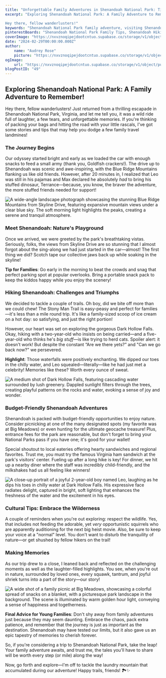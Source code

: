 ```yaml
---
title: "Unforgettable Family Adventures in Shenandoah National Park: Tips, Trails, and Treasured Moments"
excerpt: "Exploring Shenandoah National Park: A Family Adventure to Remember!

Hey there, fellow wanderlusters!"
keywords: "Shenandoah National Park family adventure, visiting Shenandoah National Park with kids, family-friendly hikes in Shenandoah, budgeting for Shenandoah trips, activities for families Shenandoah National Park, things to do in Shenandoah, best trails for children Shenandoah National Park, Shenandoah National Park travel tips, budget travel Shenandoah Virginia, family road trip to Shenandoah, scenic drives Shenandoah National Park, Dark Hollow Falls hiking guide, Stony Man Trail family hike, picnicking in Shenandoah National Park, Shenandoah family vacation ideas, nature activities for kids, exploring Shenandoah National Park, Shenandoah dining with kids, wildlife tips Shenandoah National Park, memorable family trips in nature"
pinterestBoards: "Shenandoah National Park Family Tips, Shenandoah Hiking Adventures, Family Travel Ideas, Outdoor Family Activities"
coverImage: "https://nxvznoqipejdootcntuo.supabase.co/storage/v1/object/public/travel-blog-images/image_49_0.png"
date: "2024-02-29T00:00:00.000Z"
author:
    name: "Audrey Rose"
    picture: "https://nxvznoqipejdootcntuo.supabase.co/storage/v1/object/public/character-reference/audrey_avatar_square.png?t=2024-12-21T13%3A26%3A30.307Z"
ogImage:
    url: "https://nxvznoqipejdootcntuo.supabase.co/storage/v1/object/public/travel-blog-images/image_49_0.png"
blogPostID: "49"
---
```

    

## Exploring Shenandoah National Park: A Family Adventure to Remember!

Hey there, fellow wanderlusters! Just returned from a thrilling escapade in Shenandoah National Park, Virginia, and let me tell you, it was a wild ride full of laughter, a few tears, and unforgettable memories. If you're thinking of packing your bags and hitting the road with your little rascals, I've got some stories and tips that may help you dodge a few family travel landmines!

### The Journey Begins

Our odyssey started bright and early as we loaded the car with enough snacks to feed a small army (thank you, Goldfish crackers!). The drive up to Shenandoah was scenic and awe-inspiring, with the Blue Ridge Mountains flanking us like old friends. However, after 20 minutes in, I realized that Leo was still in his pajamas and Max declared he absolutely *had* to bring his stuffed dinosaur, Terrance—because, you know, the braver the adventure, the more stuffed friends needed for support!

![A wide-angle landscape photograph showcasing the stunning Blue Ridge Mountains from Skyline Drive, featuring expansive mountain views under a clear blue sky. The soft morning light highlights the peaks, creating a serene and tranquil atmosphere.](https://nxvznoqipejdootcntuo.supabase.co/storage/v1/object/public/travel-blog-images/image_49_0.png)

### Meet Shenandoah: Nature's Playground

Once we arrived, we were greeted by the park's breathtaking vistas. Seriously, folks, the views from Skyline Drive are so stunning that I almost forgot about the sing-along we had just started in the car—almost! The first thing we did? Scotch tape our collective jaws back up while soaking in the skyline!

**Tip for Families**: Go early in the morning to beat the crowds and snag that perfect parking spot at popular overlooks. Bring a portable snack pack to keep the kiddos happy while you enjoy the scenery!

### Hiking Shenandoah: Challenges and Triumphs

We decided to tackle a couple of trails. Oh boy, did we bite off more than we could chew! The Stony Man Trail is easy-peasy and perfect for families—it's less than a mile round trip. It's like a family-sized scoop of ice cream on a hot day: so satisfying, and just the right portion!

However, our heart was set on exploring the gorgeous Dark Hollow Falls. Okay, hiking with a two-year-old who insists on being carried—and a five-year-old who thinks he's *big stuff*—is like trying to herd cats. Spoiler alert: it doesn't work! But despite the constant “Are we there yets?” and "Can we go back now?" we persevered. 

**Highlight**: Those waterfalls were positively enchanting. We dipped our toes in the chilly water, and Leo squealed—literally—like he had just met a celebrity! Memories like these? Worth every ounce of sweat.

![A medium shot of Dark Hollow Falls, featuring cascading water surrounded by lush greenery. Dappled sunlight filters through the trees, creating playful patterns on the rocks and water, evoking a sense of joy and wonder.](https://nxvznoqipejdootcntuo.supabase.co/storage/v1/object/public/travel-blog-images/image_49_1.png)

### Budget-Friendly Shenandoah Adventures

Shenandoah is packed with budget-friendly opportunities to enjoy nature. Consider picnicking at one of the many designated spots (my favorite was at Big Meadows) or even hunting for the ultimate geocache treasure! Plus, entrance fees for the park are reasonable, but don't forget to bring your National Parks pass if you have one; it's good for your wallet!

Special shoutout to local eateries offering hearty sandwiches and regional favorites. Trust me, you must try the famous Virginia ham sandwich at the park's visitors' center. Fueling up after a long hike is key! For dinner, we hit up a nearby diner where the staff was incredibly child-friendly, and the milkshakes had us all feeling like winners!

![A close-up portrait of a joyful 2-year-old boy named Leo, laughing as he dips his toes in chilly water at Dark Hollow Falls. His expressive face radiates delight, captured in bright, soft lighting that enhances the freshness of the water and the excitement in his eyes.](https://nxvznoqipejdootcntuo.supabase.co/storage/v1/object/public/travel-blog-images/image_49_2.png)

### Cultural Tips: Embrace the Wilderness

A couple of reminders when you're out exploring: respect the wildlife. Yes, that includes not feeding the adorable, yet *very* opportunistic squirrels who are apparently auditioning for the next big heist movie. Also, be sure to keep your voice at a "normal" level. You don't want to disturb the tranquility of nature—or get shushed by fellow hikers on the trail!

### Making Memories

As our trip drew to a close, I leaned back and reflected on the challenging moments as well as the laughter-filled highlights. You see, when you're out in nature, surrounded by loved ones, every squawk, tantrum, and joyful shriek turns into a part of the story—our story! 

![A wide shot of a family picnic at Big Meadows, showcasing a colorful spread of snacks on a blanket, with a picturesque park landscape in the background. The scene is illuminated by warm golden hour light, conveying a sense of happiness and togetherness.](https://nxvznoqipejdootcntuo.supabase.co/storage/v1/object/public/travel-blog-images/image_49_3.png)

**Final Advice for Young Families**: Don't shy away from family adventures just because they may seem daunting. Embrace the chaos, pack extra patience, and remember that the journey is just as important as the destination. Shenandoah may have tested our limits, but it also gave us an epic tapestry of memories to cherish forever.

So, if you're considering a trip to Shenandoah National Park, take the leap! Your family adventure awaits, and trust me, the tales you'll have to share will be worth every step (or mile) along the way!

Now, go forth and explore—I'm off to tackle the laundry mountain that accumulated during our adventure! Happy trails, friends! 🏞️✨